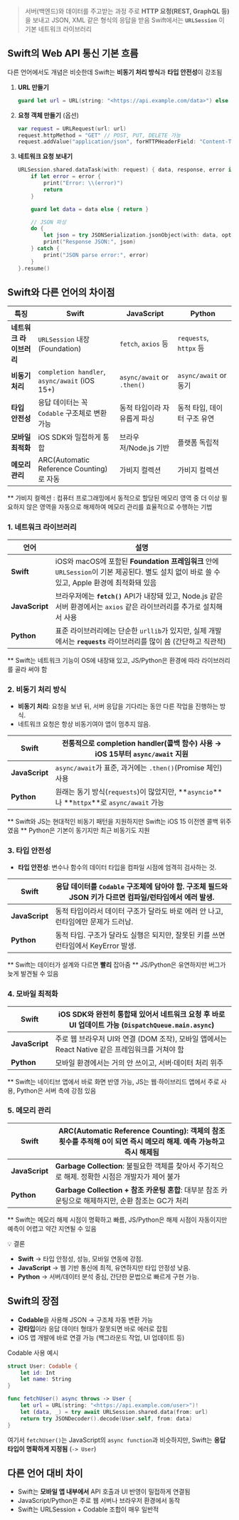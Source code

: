 > 서버(백엔드)와 데이터를 주고받는 과정 주로 **HTTP 요청(REST, GraphQL 등)** 을 보내고 JSON, XML 같은 형식의 응답을 받음 Swift에서는 **`URLSession`** 이 기본 네트워크 라이브러리

## Swift의 Web API 통신 기본 흐름
다른 언어에서도 개념은 비슷한데 Swift는 **비동기 처리 방식**과 **타입 안전성**이 강조됨

1. **URL 만들기**
    ```swift
    guard let url = URL(string: "<https://api.example.com/data>") else { return }
    ```
    
2. **요청 객체 만들기** (옵션)
    ```swift
    var request = URLRequest(url: url)
    request.httpMethod = "GET" // POST, PUT, DELETE 가능
    request.addValue("application/json", forHTTPHeaderField: "Content-Type")
    ```
    
3. **네트워크 요청 보내기**
    ```swift
    URLSession.shared.dataTask(with: request) { data, response, error in
        if let error = error {
            print("Error: \\(error)")
            return
        }
    
        guard let data = data else { return }
    
        // JSON 파싱
        do {
            let json = try JSONSerialization.jsonObject(with: data, options: [])
            print("Response JSON:", json)
        } catch {
            print("JSON parse error:", error)
        }
    }.resume()
    ```
    

## Swift와 다른 언어의 차이점

|특징|Swift|JavaScript|Python|
|---|---|---|---|
|**네트워크 라이브러리**|`URLSession` 내장 (Foundation)|`fetch`, `axios` 등|`requests`, `httpx` 등|
|**비동기 처리**|`completion handler`, `async/await` (iOS 15+)|`async/await` or `.then()`|`async/await` or 동기|
|**타입 안전성**|응답 데이터는 꼭 `Codable` 구조체로 변환 가능|동적 타입이라 자유롭게 파싱|동적 타입, 데이터 구조 유연|
|**모바일 최적화**|iOS SDK와 밀접하게 통합|브라우저/Node.js 기반|플랫폼 독립적|
|**메모리 관리**|ARC(Automatic Reference Counting)로 자동|가비지 컬렉션|가비지 컬렉션|

** 가비지 컬렉션 : 컴퓨터 프로그래밍에서 동적으로 할당된 메모리 영역 중 더 이상 필요하지 않은 영역을 자동으로 해제하여 메모리 관리를 효율적으로 수행하는 기법

### 1. 네트워크 라이브러리

|언어|설명|
|---|---|
|**Swift**|iOS와 macOS에 포함된 **Foundation 프레임워크** 안에 `URLSession`이 기본 제공된다. 별도 설치 없이 바로 쓸 수 있고, Apple 환경에 최적화돼 있음|
|**JavaScript**|브라우저에는 **`fetch()`** API가 내장돼 있고, Node.js 같은 서버 환경에서는 `axios` 같은 라이브러리를 추가로 설치해서 사용|
|**Python**|표준 라이브러리에는 단순한 `urllib`가 있지만, 실제 개발에서는 **`requests`** 라이브러리를 많이 씀 (간단하고 직관적)|

** Swift는 네트워크 기능이 OS에 내장돼 있고, JS/Python은 환경에 따라 라이브러리를 골라 써야 함

### 2. 비동기 처리 방식
- **비동기 처리**: 요청을 보낸 뒤, 서버 응답을 기다리는 동안 다른 작업을 진행하는 방식.
- 네트워크 요청은 항상 비동기여야 앱이 멈추지 않음.

|**Swift**|전통적으로 **completion handler**(콜백 함수) 사용 → iOS 15부터 `async/await` 지원|
|---|---|
|**JavaScript**|`async/await`가 표준, 과거에는 `.then()`(Promise 체인) 사용|
|**Python**|원래는 동기 방식(`requests`)이 많았지만, **`asyncio`**나 **`httpx`**로 `async/await` 가능|

** Swift와 JS는 현대적인 비동기 패턴을 지원하지만 Swift는 iOS 15 이전엔 콜백 위주였음
** Python은 기본이 동기지만 최근 비동기도 지원

### 3. 타입 안전성
- **타입 안전성**: 변수나 함수의 데이터 타입을 컴파일 시점에 엄격히 검사하는 것.

|**Swift**|응답 데이터를 `Codable` 구조체에 담아야 함. 구조체 필드와 JSON 키가 다르면 컴파일/런타임에서 에러 발생.|
|---|---|
|**JavaScript**|동적 타입이라서 데이터 구조가 달라도 바로 에러 안 나고, 런타임에만 문제가 드러남.|
|**Python**|동적 타입. 구조가 달라도 실행은 되지만, 잘못된 키를 쓰면 런타임에서 KeyError 발생.|

** Swift는 데이터가 설계와 다르면 **빨리** 잡아줌
** JS/Python은 유연하지만 버그가 늦게 발견될 수 있음

### 4. 모바일 최적화

|**Swift**|iOS SDK와 완전히 통합돼 있어서 네트워크 요청 후 바로 UI 업데이트 가능 (`DispatchQueue.main.async`)|
|---|---|
|**JavaScript**|주로 웹 브라우저 UI와 연결 (DOM 조작), 모바일 앱에서는 React Native 같은 프레임워크를 거쳐야 함|
|**Python**|모바일 환경에서는 거의 안 쓰이고, 서버·데이터 처리 위주|

** Swift는 네이티브 앱에서 바로 화면 반영 가능, JS는 웹·하이브리드 앱에서 주로 사용, Python은 서버 측에 강점 있음

### 5. 메모리 관리

|**Swift**|**ARC(Automatic Reference Counting)**: 객체의 참조 횟수를 추적해 0이 되면 즉시 메모리 해제. 예측 가능하고 즉시 해제됨|
|---|---|
|**JavaScript**|**Garbage Collection**: 불필요한 객체를 찾아서 주기적으로 해제. 정확한 시점은 개발자가 제어 불가|
|**Python**|**Garbage Collection + 참조 카운팅 혼합**: 대부분 참조 카운팅으로 해제하지만, 순환 참조는 GC가 처리|

** Swift는 메모리 해제 시점이 명확하고 빠름, JS/Python은 해제 시점이 자동이지만 예측이 어렵고 약간 지연될 수 있음

💡 결론
- **Swift** → 타입 안정성, 성능, 모바일 연동에 강점.
- **JavaScript** → 웹 기반 통신에 최적, 유연하지만 타입 안정성 낮음.
- **Python** → 서버/데이터 분석 중심, 간단한 문법으로 빠르게 구현 가능.

## Swift의 장점
- **Codable**을 사용해 JSON → 구조체 자동 변환 가능
- **강타입**이라 응답 데이터 형태가 잘못되면 바로 에러로 잡힘
- iOS 앱 개발에 바로 연결 가능 (백그라운드 작업, UI 업데이트 등)

Codable 사용 예시
```swift
struct User: Codable {
    let id: Int
    let name: String
}

func fetchUser() async throws -> User {
    let url = URL(string: "<https://api.example.com/user>")!
    let (data, _) = try await URLSession.shared.data(from: url)
    return try JSONDecoder().decode(User.self, from: data)
}
```
여기서 `fetchUser()`는 JavaScript의 `async function`과 비슷하지만, Swift는 **응답 타입이 명확하게 지정됨** (`-> User`)

## 다른 언어 대비 차이
- Swift는 **모바일 앱 내부에서** API 호출과 UI 반영이 밀접하게 연결됨
- JavaScript/Python은 주로 웹 서버나 브라우저 환경에서 동작
- Swift는 URLSession + Codable 조합이 매우 일반적